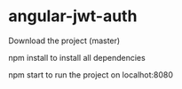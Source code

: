 # angular-jwt-auth

Download the project (master)

npm install to install all dependencies 

npm start to run the project on localhot:8080
